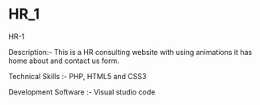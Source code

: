 # HR_1
HR-1

Description:- This is a HR consulting website with using animations it has home about and contact us form.

Technical Skills :- PHP, HTML5 and CSS3

Development Software :- Visual studio code

